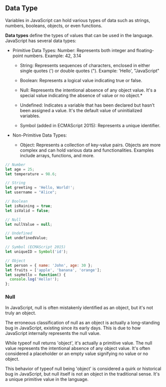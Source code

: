 ## Data Type

Variables in JavaScript can hold various types of data such as strings, numbers, booleans, objects, or even functions. 

**Data types** define the types of values that can be used in the language. JavaScript has several data types:

- Primitive Data Types:
Number: Represents both integer and floating-point numbers. Example: 42, 3.14

    - String: Represents sequences of characters, enclosed in either single quotes (') or double quotes ("). Example: 'Hello', "JavaScript"

    - Boolean: Represents a logical value indicating true or false.

    - Null: Represents the intentional absence of any object value. It's a special value indicating the absence of value or no object.*

    - Undefined: Indicates a variable that has been declared but hasn’t been assigned a value. It's the default value of uninitialized variables.

    - Symbol (added in ECMAScript 2015): Represents a unique identifier.

- Non-Primitive Data Types:
    - Object: Represents a collection of key-value pairs. Objects are more complex and can hold various data and functionalities. Examples include arrays, functions, and more.

```js
// Number
let age = 25;
let temperature = 98.6;

// String
let greeting = 'Hello, World!';
let username = "Alice";

// Boolean
let isRaining = true;
let isValid = false;

// Null
let nullValue = null;

// Undefined
let undefinedValue;

// Symbol (ECMAScript 2015)
let uniqueID = Symbol('id');

// Object
let person = { name: 'John', age: 30 };
let fruits = ['apple', 'banana', 'orange'];
let sayHello = function() {
  console.log('Hello!');
};
```

### Null

In JavaScript, null is often mistakenly identified as an object, but it's not truly an object.

The erroneous classification of null as an object is actually a long-standing bug in JavaScript, existing since its early days. This is due to how JavaScript internally represents the null value.

While typeof null returns 'object', it's actually a primitive value. The null value represents the intentional absence of any object value. It's often considered a placeholder or an empty value signifying no value or no object.

This behavior of typeof null being 'object' is considered a quirk or historical bug in JavaScript, but null itself is not an object in the traditional sense. It's a unique primitive value in the language.